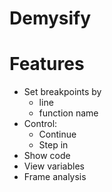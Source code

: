 # Demysify

# Features
- Set breakpoints by
  - line
  - function name
- Control: 
  - Continue
  - Step in
- Show code
- View variables
- Frame analysis
